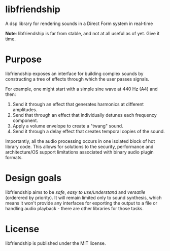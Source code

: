 # libfriendship
A dsp library for rendering sounds in a Direct Form system in real-time

**Note**: libfriendship is far from stable, and not at all useful as of yet.
Give it time.

# Purpose
libfriendship exposes an interface for building complex sounds by constructing
a tree of effects through which the user passes signals.

For example, one might start with a simple sine wave at 440 Hz (A4) and then:

1. Send it through an effect that generates harmonics at different amplitudes.
2. Send that through an effect that individually detunes each frequency component.
3. Apply a volume envelope to create a "twang" sound.
4. Send it through a delay effect that creates temporal copies of the sound.

Importantly, all the audio processing occurs in one isolated block of hot
library code. This allows for solutions to the security, performance and
architecture/OS support limitations associated with binary audio plugin formats.

# Design goals
libfriendship aims to be *safe*, *easy to use/understand* and *versatile*
(orderered by priority). It will remain limited only to sound synthesis, which
means it won't provide any interfaces for exporting the output to a file or
handling audio playback - there are other libraries for those tasks.

# License
libfriendship is published under the MIT license.
